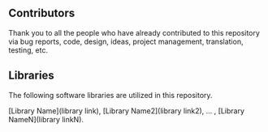 ## Contributors

Thank you to all the people who have already contributed to this repository via bug reports, code, design, ideas, project management, translation, testing, etc.

<!-- ALL-CONTRIBUTORS-LIST:START - Do not remove or modify this section -->
<!-- prettier-ignore-start -->
<!-- markdownlint-disable -->

<!-- markdownlint-restore -->
<!-- prettier-ignore-end -->

<!-- ALL-CONTRIBUTORS-LIST:END -->

## Libraries

The following software libraries are utilized in this repository.

[Library Name](library link), [Library Name2](library link2), … , [Library NameN](library linkN).
